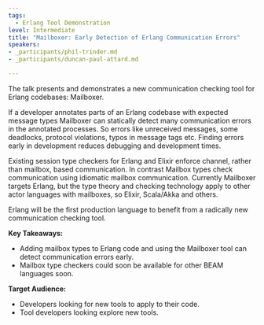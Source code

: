 ```yaml
---
tags:
  - Erlang Tool Demonstration
level: Intermediate
title: "Mailboxer: Early Detection of Erlang Communication Errors"
speakers: 
- _participants/phil-trinder.md
- _participants/duncan-paul-attard.md

---
```

The talk presents and demonstrates a new communication checking tool for Erlang codebases: Mailboxer.

If a developer annotates parts of an Erlang codebase with expected message types Mailboxer can statically detect many communication errors in the annotated processes. So errors like unreceived messages, some deadlocks, protocol violations, typos in message tags etc. Finding errors early in development reduces debugging and development times.

Existing session type checkers for Erlang and Elixir enforce channel, rather than mailbox, based communication. In contrast Mailbox types check communication using idiomatic mailbox communication.  Currently Mailboxer targets Erlang, but the type theory and checking technology apply to other actor languages with mailboxes, so Elixir, Scala/Akka and others. 

Erlang will be the first production language to benefit from a radically new communication checking tool.

**Key Takeaways:**
- Adding mailbox types to Erlang code and using the Mailboxer tool can detect communication errors early.
- Mailbox type checkers could soon be available for other BEAM languages soon.

**Target Audience:**
- Developers looking for new tools to apply to their code.
- Tool developers looking explore new tools. 

